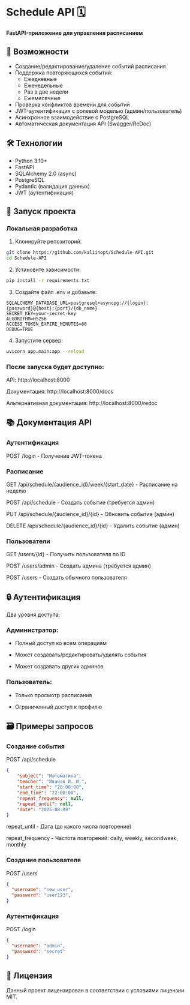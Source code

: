 # Schedule API 🗓️

**FastAPI-приложение для управления расписанием**

## 📌 Возможности

- Создание/редактирование/удаление событий расписания
- Поддержка повторяющихся событий:
  - Ежедневные
  - Еженедельные
  - Раз в две недели
  - Ежемесячные
- Проверка конфликтов времени для событий
- JWT-аутентификация с ролевой моделью (админ/пользователь)
- Асинхронное взаимодействие с PostgreSQL
- Автоматическая документация API (Swagger/ReDoc)

## 🛠️ Технологии

- Python 3.10+
- FastAPI
- SQLAlchemy 2.0 (async)
- PostgreSQL
- Pydantic (валидация данных)
- JWT (аутентификация)

## 🚀 Запуск проекта

### Локальная разработка
1. Клонируйте репозиторий:
```bash
git clone https://github.com/kaliinopt/Schedule-API.git
cd Schedule-API
```
2. Установите зависимости:
```bash
pip install -r requirements.txt
```
3. Создайте файл .env и добавьте:

```env
SQLALCHEMY_DATABASE_URL=postgresql+asyncpg://{login}:{password}@{host}:{port}/{db_name}
SECRET_KEY=your-secret-key
ALGORITHM=HS256
ACCESS_TOKEN_EXPIRE_MINUTES=60
DEBUG=TRUE
```
4. Запустите сервер:

```bash
uvicorn app.main:app --reload
```
### После запуска будет доступно:

API: http://localhost:8000

Документация: http://localhost:8000/docs

Альтернативная документация: http://localhost:8000/redoc

## 📚 Документация API
### Аутентификация
POST /login - Получение JWT-токена

### Расписание
GET /api/schedule/{audience_id}/week/{start_date} - Расписание на неделю

POST /api/schedule - Создать событие (требуется админ)

PUT /api/schedule/{audience_id}/{id} - Обновить событие (админ)

DELETE /api/schedule/{audience_id}/{id} - Удалить событие (админ)

### Пользователи
GET /users/{id} - Получить пользователя по ID

POST /users/admin - Создать админа (требуется админ)

POST /users - Создать обычного пользователя

## 🔒 Аутентификация
Два уровня доступа:

### Администратор:

- Полный доступ ко всем операциям

- Может создавать/редактировать/удалять события

- Может создавать других админов

### Пользователь:

- Только просмотр расписания

- Ограниченный доступ к профилю

## 🗃️ Примеры запросов
### Создание события
POST /api/schedule
```json
{
    "subject": "Математика",
    "teacher": "Иванов И. И.",
    "start_time": "20:00:00",
    "end_time": "22:00:00",
    "repeat_frequency": null, 
    "repeat_until": null, 
    "date": "2025-08-09"
}
```
repeat_until - Дата (до какого числа повторение)

repeat_frequency - Частота повторений: daily, weekly, secondweek, monthly

### Создание пользователя
POST /users
```json
{
  "username": "new_user",
  "password": "user123",
}
```
### Аутентификация
POST /login
```json
{
  "username": "admin",
  "password": "secret"
}
```

## 📄 Лицензия

Данный проект лицензирован в соответствии с условиями лицензии MIT.

